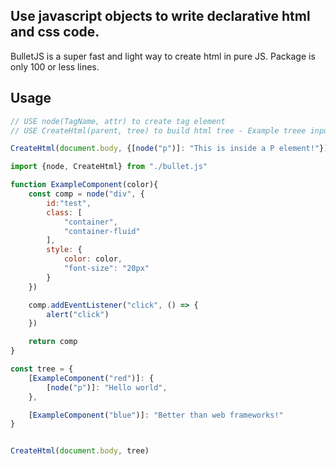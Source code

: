 ## Use javascript objects to write declarative html and css code.

BulletJS is a super fast and light way to create html in pure JS.
Package is only 100 or less lines.

## Usage


```javascript
// USE node(TagName, attr) to create tag element
// USE CreateHtml(parent, tree) to build html tree - Example treee input 

CreateHtml(document.body, {[node("p")]: "This is inside a P element!"})
```

```javascript
import {node, CreateHtml} from "./bullet.js"

function ExampleComponent(color){
    const comp = node("div", {
        id:"test",
        class: [
            "container",
            "container-fluid"
        ], 
        style: {
            color: color,
            "font-size": "20px"
        }
    })

    comp.addEventListener("click", () => {
        alert("click")
    })

    return comp
}

const tree = {
    [ExampleComponent("red")]: {
        [node("p")]: "Hello world",
    },

    [ExampleComponent("blue")]: "Better than web frameworks!"
}


CreateHtml(document.body, tree)
```
